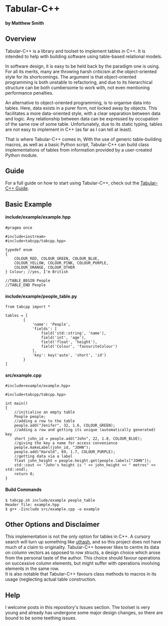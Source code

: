 # Tabular-C++
#### by Matthew Smith
## Overview
Tabular-C++ is a library and toolset to implement tables in C++. It is intended to help with building software using table-based relational models. 

In software design, it is easy to be held back by the paradigm one is using. 
For all its merits, many are throwing harsh criticism at the object-oriented style for its shortcomings.
The argument is that object-oriented programming is both unstable to refactoring, and due to its hierarchical structure can be both cumbersome to work with, not even mentioning performance penalties. 

An alternative to object-oriented programming, is to organise data into tables. 
Here, data exists in a purer form, not locked away by objects. 
This facilitates a more data-oriented style, with a clear separation between data and logic.
Any relationship between data can be expressed by occupation of the same row of some table. Unfortunately, due to its static typing, tables are not easy to implement in C++ (as far as I can tell at least).

That is where Tabular-C++ comes in, With the use of generic table-building macros, as well as a basic Python script, Tabular-C++ can build class implementations of tables from information provided by a user-created Python module.

## Guide
For a full guide on how to start using Tabular-C++, check out the [Tabular-C++ Guide](guide/introduction.html).  

## Basic Example

#### include/example/example.hpp

    #pragma once

    #include<iostream>
    #include<tabcpp/tabcpp.hpp>

    typedef enum 
    {
        COLOUR_RED, COLOUR_GREEN, COLOUR_BLUE,
        COLOUR_YELLOW, COLOUR_PINK, COLOUR_PURPLE,
        COLOUR_ORANGE, COLOUR_OTHER
    } Colour; //yes, I'm British

    //TABLE_BEGIN People
    //TABLE_END People

#### include/example/people_table.py

    from tabcpp import *

    tables = [
            {
                'name': 'People',
                'fields': [
                    field('std::string', 'name'), 
                    field('int', 'age'),
                    field('float', 'height'),
                    field('Colour', 'favouriteColour')
                ],
                'key': key('auto', 'short', 'id')
            }
    ]

#### src/example.cpp

    #include<example/example.hpp>

    #include<tabcpp/tabcpp.hpp>

    int main()
    {
        //initialise an empty table
        People people;
        //adding a row to the table
        people.add("Jenifer", 32, 1.6, COLOUR_GREEN);
        //adding a row and getting its unique (automatically generated) key
        short john_id = people.add("John", 22, 1.8, COLOUR_BLUE);
        //giving the key a name for access convenience
        people.makeLabel(john_id, "JOHN");
        people.add("Harold", 69, 1.7, COLOUR_PURPLE);
        //getting data via a label
        float john_height = people.height.get(people.labels["JOHN"]); 
        std::cout << "John's height is " << john_height << " metres" << std::endl; 
        return 0;
    }
        
#### Build Commands

    $ tabcpp.sh include/example people_table
    Header file: example.hpp
    $ g++ -Iinclude src/example.cpp -o example 

## Other Options and Disclaimer
This implementation is not the only option for tables in C++.
A cursory search will turn up something like [uthash](https://github.com/troydhanson/uthash), and so this project does not have much of a claim to originality.
Tabular-C++ however likes to centre its data on column vectors as opposed to row structs, a design choice which arose from the personal taste of the author. 
This choice should favour operations on successive column elements, but might suffer with operations involving elements in the same row.  
It is also notable that Tabular-C++ favours class methods to macros in its usage (neglecting actual table construction. 
 
## Help

I welcome posts in this repository's Issues section. 
The toolset is very young and already has undergone some major design changes, so there are bound to be some teething issues. 

